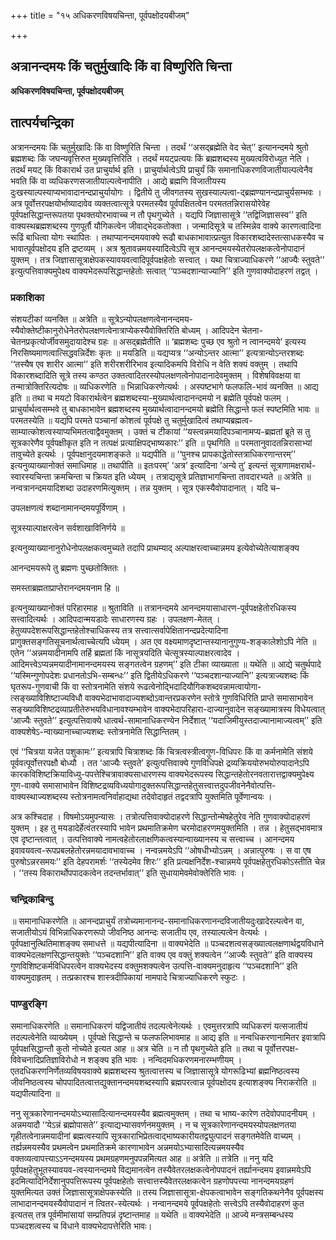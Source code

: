 +++
title = "१५ अधिकरणविषयचिन्ता, पूर्वपक्षोदयबीजम्"

+++


## अत्रानन्दमयः किं चतुर्मुखादिः किं वा विष्णुरिति चिन्ता

**अधिकरणविषयचिन्ता, पूर्वपक्षोदयबीजम्**

## **तात्पर्यचन्द्रिका**

अत्रानन्दमयः किं चतुर्मुखादिः किं वा विष्णुरिति चिन्ता । तदर्थं ‘‘असद्ब्रह्मेति वेद चेत्’’ इत्यानन्दमये श्रुतो ब्रह्मशब्दः किं जघन्यवृत्तिरुत मुख्यवृत्तिरिति । तदर्थं मयट्प्रत्ययः किं ब्रह्मशब्दस्य मुख्यत्वविरोध्युत नेति । तदर्थं मयट् किं विकारार्थ उत प्राचुर्यार्थ इति । प्राचुर्यार्थत्वेऽपि प्राचुर्यं किं समानाधिकरणविजातीयाल्पत्वेनैव भवति किं वा व्यधिकरणसजातीयाल्पत्वेनापीति । आद्ये ब्रह्मणि विजातीयस्य दुःखस्याल्पस्याप्यभावादानन्दप्राचुर्यायोगः । द्वितीये तु जीवगतस्य सुखस्याल्पत्वा-द्ब्रह्मण्यानन्दप्राचुर्यसम्भवः । अत्र पूर्वोत्तरपक्षयोर्भाष्यादावेव व्यक्तत्वात्सूत्रे परमतस्यैव पूर्वपक्षितत्वेन परमततन्निरासयोरेवेह पूर्वपक्षसिद्धान्तरूपतया पृथक्तयोरभावाच्च न तौ पृथगुच्येते । यद्यपि जिज्ञासासूत्रे ‘‘तद्विजिज्ञासस्व’’ इति वाक्यस्थब्रह्मशब्दस्य गुणपूर्तौ यौगिकत्वेन जीवाद्भेदकतोक्ता । जन्मादिसूत्रे च तस्मिन्नेव वाक्ये कारणत्वादिना रूढिं बाधित्वा योगः स्थापितः । तथाप्यानन्दमयवाक्ये रूढौ बाधकाभावात्प्रत्युत विकारशब्दादेस्तत्साधकस्यैव च भावात्पूर्वपक्षोदय इति द्रष्टव्यम् । अत्र श्रुतावन्नमयस्यादित्वेऽपि सूत्र आनन्दमयस्येतरोपलक्षकत्वेनोपादानं युक्तम् । तत्र जिज्ञासासूत्राक्षेपकस्यावयवत्वादिपूर्वपक्षहेतोः सत्त्वात् । यथा चित्राज्याधिकरणे ‘‘आज्यैः स्तुवते’’ इत्युत्पत्तिवाक्यमुपेक्ष्य वाक्यभेदरूपसिद्धान्तहेतोः सत्वात् ‘‘पञ्चदशान्याज्यानि’’ इति गुणवाक्योदाहरणं तद्वत् ।

### **प्रकाशिका**

संशयटीकां व्यनक्ति ॥ अत्रेति ॥ सूत्रेऽन्योपलक्षणत्वेनानन्दमय-स्यैवोक्तेष्टीकानुरोधेनेतरोपलक्षणत्वेनात्राप्येकस्यैवोक्तिरिति बोध्यम् । आदिपदेन चेतना-चेतनप्रकृत्योर्जीवसमुदायादेश्च ग्रहः ॥ असद्ब्रह्मेतीति ॥ ‘ब्रह्मशब्दः पुच्छ एव श्रुतो न त्वानन्दमये’ इत्यस्य निरसिष्यमाणत्वात्सिद्धवन्निर्देशः कृतः ॥ मयडिति ॥ यद्यप्यत्र ‘‘अन्योऽन्तर आत्मा’’ इत्यत्रान्योऽन्तरशब्दः ‘‘तस्यैष एव शारीर आत्मा’’ इति शरीरशरीरिभाव इत्यादिकमपि विरोधि न वेति शक्यं वक्तुम् । तथापि विकारशब्दादिति सूत्रे तस्य कण्ठत उक्तत्वादितरस्योपलक्षणत्वेनोपादानादेवमुक्तम् । विशेषविवक्षया वा तन्मात्रोक्तिरित्यदोषः ॥ व्यधिकरणेति ॥ भिन्नाधिकरणेत्यर्थः । अस्पष्टभागे फलफलि-भावं व्यनक्ति ॥ आद्य इति ॥ तथा च मयटो विकारार्थत्वेन ब्रह्मशब्दस्या-मुख्यार्थत्वादानन्दमयो न ब्रह्मेति पूर्वपक्षे फलम् । प्राचुर्यार्थत्वसम्भवे तु बाधकाभावेन ब्रह्मशब्दस्य मुख्यार्थत्वादानन्दमयो ब्रह्मेति सिद्धान्ते फलं स्पष्टमिति भावः ॥ परमतस्येति ॥ यद्यपि परमते पञ्चानां कोशत्वं पूर्वपक्षे तु चतुर्मुखादित्वं तथाप्यब्रह्मत्व-साम्यात्कोशत्वस्याप्यभिमतत्वाद्वैवमुक्तम् । उक्तं च टीकायां ‘‘यस्त्वन्नमयादिपञ्चानामप्य-ब्रह्मतां ब्रूते स तु सूत्रकारेणैव पूर्वपक्षीकृत इति न तत्पक्षं प्रत्याक्षिपद्भाष्यकारः’’ इति ॥ पृथगिति ॥ परमतानुवादतन्निरासाभ्यां तावुच्येते इत्यर्थः । पूर्वपक्षानुदयमाशङ्कते ॥ यद्यपीति ॥ ‘‘पुनश्च प्रापकाद्धेतोस्तत्राधिकरणान्तरम्’’ इत्यनुव्याख्यानोक्तं समाधिमाह ॥ तथापीति ॥ इतःपरम्’ ‘अत्र’ इत्यादिना ‘अन्ये तु’ इत्यन्तं सूत्राणामक्षरार्थ-स्वारस्यचिन्ता क्रमचिन्ता च क्रियत इति ध्येयम् । तत्राद्यसूत्रे प्रतिज्ञाभागचिन्ता तावदारभ्यते ॥ अत्रेति ॥ नन्वत्रानन्दमयादिशब्दा उदाहरणमित्युक्तम् । तन्न युक्तम् । सूत्र एकस्यैवोपादानात् । यदि च–

उपलक्षणत्वं शब्दानामानन्दमयपूर्विणाम् ।

सूत्रस्याल्पाक्षरत्वेन सर्वशाखाविनिर्णये ॥

इत्यनुव्याख्यानानुरोधेनोपलक्षकत्वमुच्यते तदापि प्राथम्याद् अल्पाक्षरत्वाच्चान्नमय इत्येवोच्येतेत्याशङ्क्य

आनन्दमयरूपे तु ब्रह्मणः पुच्छतोक्तितः ।

समस्ताब्रह्मताप्राप्तेरानन्दमयनाम हि ॥

इत्यनुव्याख्यानोक्तं परिहारमाह ॥ श्रुताविति ॥ तत्रानन्दमये आनन्दमयासाधारण-पूर्वपक्षहेतोरधिकस्य सत्त्वादित्यर्थः । आदिपदान्मयडादेः साधारणस्य ग्रहः । उपलक्षण-मेतत् । हेतुव्यपदेशरूपसिद्धान्तहेतोश्चाधिकस्य तत्र सत्त्वात्सर्वापेक्षितानन्दप्रदेत्यादिना प्रागुक्तसङ्गतिसूचनार्थत्वाच्चेत्यपि ध्येयम् । अत एव वक्ष्यमाणदृष्टान्तस्यानानुगुण्य-शङ्कालेशोऽपि नेति ॥ एतेन ‘‘अन्नमयादीनामपि तर्हि ब्रह्मतां किं नासूत्रयदिति चेत्सूत्रस्याल्पाक्षरत्वादेव । आदिमत्त्वेऽप्यन्नमयादीनामानन्दमयस्य सङ्गतत्वेन ग्रहणम्’’ इति टीका व्याख्याता ॥ यथेति ॥ आद्ये चतुर्थपादे ‘‘यस्मिन्गुणोपदेशः प्रधानतोऽभि-सम्बन्धः’’ इति द्वितीयेऽधिकरणे ‘‘पञ्चदशान्याज्यानि’’ इत्यत्राज्यशब्दः किं घृतरूप-गुणवाची किं वा स्तोत्रनामेति संशये रूढत्वेनोद्भिदादियौगिकशब्दवन्नामत्वायोगा-त्सङ्ख्याविशिष्टाज्यविधौ वाक्यभेदाभावादाज्यशब्दोऽवान्तरप्रकरणेन स्तोत्रे गुणविधिरिति प्राप्ते समासाभावेन सङ्ख्याविशिष्टद्रव्याप्रतीतेरुभयविधानावश्यम्भावेन वाक्यभेदापरिहारा-दाज्यानुवादेन सङ्ख्यामात्रस्य विधेयत्वात् ‘आज्यैः स्तुवते’’ इत्युत्पत्तिवाक्ये धात्वर्थ-सामानाधिकरण्येन निर्देशात् ‘‘यदाजिमीयुस्तदाज्यानामाज्यत्वम्’’ इति वाक्यशेषेऽ-न्वाख्यानाच्चाज्यशब्दः स्तोत्रनामेति सिद्धान्तितम् ।

एवं ‘‘चित्रया यजेत पशुकामः’’ इत्यत्रापि चित्राशब्दः किं चित्रत्वस्त्रीत्वगुण-विधिपरः किं वा कर्मनामेति संशये पूर्ववत्पूर्वोत्तरपक्षौ बोध्यौ । तत ‘आज्यैः स्तुवते’ इत्युत्पत्तिवाक्ये गुणविधिपक्षे द्रव्यक्रिययोरुभयोरुपादानेऽपि कारकविशिष्टक्रियाविध्यु-पपत्तेश्चित्रावाक्यसाधारणस्य वाक्यभेदरूपस्य सिद्धान्तहेतोरनवतारात्तद्वाक्यमुपेक्ष्य गुण-वाक्ये समासाभावेन विशिष्टद्रव्यविध्ययोगादुक्तरूपसिद्धान्तहेतुसत्त्वात्तदुपजीवनेनैवोत्पत्ति-वाक्यस्थाज्यशब्दस्य स्तोत्रनामत्वनिर्वाहाद्यथा तदेवोदाहृतं तद्वदत्रापि युक्तमिति पूर्वेणान्वयः ।

अत्र कश्चिदाह । विषमोऽयमुपन्यासः । तत्रोत्पत्तिवाक्योदाहरणे सिद्धान्तोन्मेषहेतुरेव नेति गुणवाक्योदाहरणं युक्तम् । इह तु मयडादेर्हेत्वंतरस्यापि भावेन प्रथमातिक्रमेण चरमोदाहरणमयुक्तमिति । तन्न । हेतुसद्भावमात्र एव दृष्टान्तत्वात् । उत्पत्तिवाक्ये नामत्वहेतोरलाक्षणिकत्वस्यान्वाख्यानस्य च सत्त्वाच्च । आनन्दमय इवावयवत्व-रूपप्रबलहेतोरन्नमयादावभावाच्च । नन्वन्नमयेऽपि ‘‘ओषधीभ्योऽन्नम् । अन्नात्पुरुषः । स वा एष पुरुषोऽन्नरसमयः’’ इति देहपरामर्शः ‘‘तस्येदमेव शिरः’’ इति प्रत्यक्षनिर्देश-श्चान्नमये पूर्वपक्षहेतुरधिकोऽस्तीति चेन्न । ‘‘तस्य विकारार्थोपपादकत्वेन तदन्तर्भावात्’’ इति सुधायामेवमेवोक्तेरिति भावः ।

### **चन्द्रिकाबिन्दु**

॥ समानाधिकरणेति ॥ आनन्दप्राचुर्यं तत्रोच्यमानानन्द-समानाधिकरणानन्दविजातीयदुःखादेरल्पत्वेन वा, सजातीयोऽयं विभिन्नाधिकरणरूपो जीवनिष्ठ आनन्दः सजातीय एव, तस्याल्पत्वेन वेत्यर्थः । पूर्वपक्षानुत्थितिमाशङ्क्य समाधत्ते ॥ यद्यपीत्यादिना ॥ वाक्यभेदेति ॥ पञ्चदशत्वसङ्ख्यात्वलक्षणार्थद्वयविधाने वाक्यभेदलक्षणसिद्धान्तयुक्तेः ‘‘पञ्चदशानि’’ इति वाक्य एव वक्तुं शक्यत्वेन ‘‘आज्यैः स्तुवते’’ इति वाक्यस्य गुणविशिष्टकर्मविधिपरत्वेन वाक्यभेदस्य वक्तुमशक्यत्वेन उत्पत्ति-वाक्यमनुदाहृत्य ‘‘पञ्चदशानि’’ इति वाक्यमुदाहृतम् । तत्प्रकारश्च शास्त्रदीपिकायां नामपादे चित्राज्याधिकरणे स्फुटः ।

### **पाण्डुरङ्गि**

समानाधिकरणेति ॥ समानाधिकरणं यद्विजातीयं तदल्पत्वेनेत्यर्थः । एवमुत्तरत्रापि व्यधिकरणं यत्सजातीयं तदल्पत्वेनेति व्याख्येयम् । पूर्वपक्षे सिद्धान्ते च फलफलिभावमाह ॥ आद्य इति ॥ नन्वधिकरणानामितर इवात्रापि पूर्वपक्षसिद्धान्तौ कुतो नोच्येते इत्यत आह ॥ अत्र चेति ॥ न तौ पृथगुच्येते इति ॥ तथा च पूर्वोत्तरपक्ष-विवेचनादिप्रतिज्ञाविरोधो न शङ्क्य इति भावः । नन्विदमधिकरणमनारम्भणीयम् । एतदधिकरणनिर्णेतव्यविषयवाक्ये ब्रह्मशब्दस्य श्रुतत्वात्तस्य च जिज्ञासासूत्रे योगरूढिभ्यां ब्रह्मनिष्ठत्वस्य जीवनिष्ठत्वस्य चोपपादितत्वात्तद्युक्तानन्दमयशब्दस्यापि ब्रह्मपरत्वान्न पूर्वपक्षोदय इत्याशङ्क्य निराकरोति ॥ यद्यपीत्यादिना ॥

ननु सूत्रकारेणानन्दमयोऽभ्यासादित्यानन्दमयस्यैव ब्रह्मत्वमुक्तम् । तथा च भाष्य-कारेण तदेवोपपादनीयम् । अन्नमयादौ ‘‘येऽन्नं ब्रह्मोपासते’’ इत्याद्यभ्यासवर्णनमयुक्तम् । न च सूत्रकारेणानन्दमयस्योपलक्षणतया गृहीतत्वेनान्नमयादीनां ब्रह्मत्वस्यापि सूत्रकाराभिप्रेतत्वाद्भाष्यकारीयतद्व्युत्पादनं सङ्गतमेवेति वाच्यम् । तर्ह्यन्नमयस्यैव प्रथमत्वेन प्रथमातिक्रमे कारणाभावेन अन्नमयोऽभ्यासादित्यन्नमयस्यैव वक्तव्यत्वापत्त्याऽऽनन्दमयस्य प्रथमग्रहणमनुपपन्नमित्यत आह ॥ अत्रेति ॥ तत्रेति ॥ ननु यदि पूर्वपक्षहेतुभूतस्यावयव-त्वस्यानन्दमये विद्यमानत्वेन तस्यैवेतरलक्षकत्वेनोपपादनं तर्ह्यानन्दमय इवान्नमयेऽपि इदमित्यादिनिर्देशानुपपत्तिरूपस्य पूर्वपक्षहेतोः सत्त्वात्तस्यैवेतरलक्षकत्वेन ग्रहणोपपत्त्या नानन्दमयग्रहणं युक्तमित्यत उक्तं जिज्ञासासूत्राक्षेपकस्येति ॥ तस्य जिज्ञासासूत्रा-क्षेपकत्वाभावेन सङ्गतिकथनेनैव पूर्वपक्षस्य लाभादानन्दमयस्यैवोपादानं न त्वितर-स्येत्यर्थः । नन्वानन्दमये पूर्वपक्षहेतोः सत्त्वेऽपि तस्यैवोदाहरणं कुत इत्यतस् तत्र पूर्वमीमांसायां सम्प्रतिपन्नं दृष्टान्तमाह ॥ यथेति ॥ वाक्यभेदेति ॥ आज्ये मन्त्रसम्बन्धस्य पञ्चदशत्वस्य च विधाने वाक्यभेदापत्तेरिति भावः।

